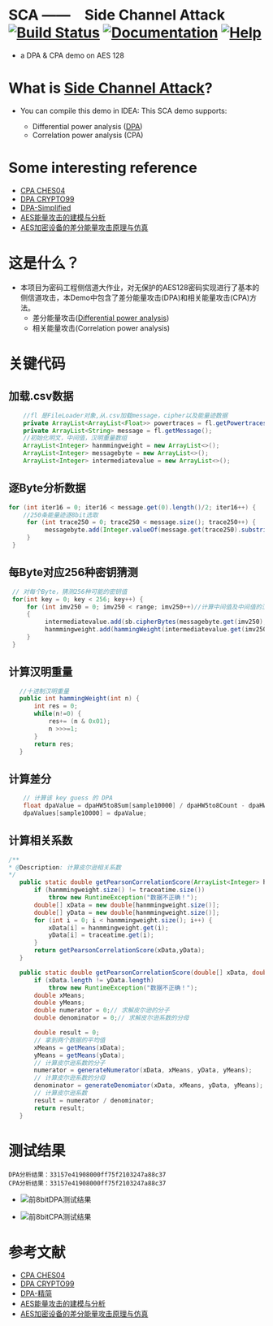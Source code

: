 # SCA ——　Side Channel Attack[![Build Status](https://travis-ci.org/HelloZeroNet/ZeroNet.svg?branch=master)](https://travis-ci.org/HelloZeroNet/ZeroNet) [![Documentation](https://img.shields.io/badge/docs-faq-brightgreen.svg)](https://zeronet.readthedocs.org/en/latest/faq/) [![Help](https://img.shields.io/badge/keep_this_project_alive-donate-yellow.svg)](https://zeronet.readthedocs.org/en/latest/help_zeronet/donate/)

* a DPA & CPA demo on AES 128

# What is [Side Channel Attack](https://en.wikipedia.org/wiki/Side-channel_attack)?

* You can compile this demo in IDEA:
  This SCA demo supports:

  * Differential power analysis ([DPA](https://en.wikipedia.org/wiki/Power_analysis))
  * Correlation power analysis (CPA)

# Some interesting reference
 * [CPA CHES04](https://link.springer.com/chapter/10.1007%2F978-3-540-28632-5_2)
 * [DPA CRYPTO99](https://www.rambus.com/differential-power-analysis/)
 * [DPA-Simplified](https://www.rambus.com/introduction-to-differential-power-analysis-and-related-attacks/) 
 * [AES能量攻击的建模与分析](http://kns.cnki.net/KCMS/detail/detail.aspx?filename=jsjk200803007&dbname=CJFD&dbcode=CJFQ)
 * [AES加密设备的差分能量攻击原理与仿真](http://kns.cnki.net/KCMS/detail/detail.aspx?filename=hdzj201312048&dbname=CJFD&dbcode=CJFQ)
 
# 这是什么？

* 本项目为密码工程侧信道大作业，对无保护的AES128密码实现进行了基本的侧信道攻击，本Demo中包含了差分能量攻击(DPA)和相关能量攻击(CPA)方法。
  * 差分能量攻击([Differential power analysis](https://en.wikipedia.org/wiki/Power_analysis))
  * 相关能量攻击(Correlation power analysis)

# 关键代码

## 加载.csv数据
```java
    //fl 是FileLoader对象,从.csv加载message，cipher以及能量迹数据
    private ArrayList<ArrayList<Float>> powertraces = fl.getPowertraces();
    private ArrayList<String> message = fl.getMessage();
    //初始化明文，中间值，汉明重量数组
    ArrayList<Integer> hanmmingweight = new ArrayList<>();
    ArrayList<Integer> messagebyte = new ArrayList<>();
    ArrayList<Integer> intermediatevalue = new ArrayList<>();
```
## 逐Byte分析数据
```java
for (int iter16 = 0; iter16 < message.get(0).length()/2; iter16++) {
    //250条能量迹逐8bit选取
     for (int trace250 = 0; trace250 < message.size(); trace250++) {
          messagebyte.add(Integer.valueOf(message.get(trace250).substring(iter16 * 2,iter16 * 2 + 2),16));//HexString转Int
     }
 }

```

## 每Byte对应256种密钥猜测
```java
 // 对每个Byte，猜测256种可能的密钥值
 for(int key = 0; key < 256; key++) {
     for (int imv250 = 0; imv250 < range; imv250++)//计算中间值及中间值的汉明重量
     {
          intermediatevalue.add(sb.cipherBytes(messagebyte.get(imv250),key));
          hanmmingweight.add(hammingWeight(intermediatevalue.get(imv250)));
     }
 }

```

 ## 计算汉明重量
 ```java
    //十进制汉明重量
    public int hammingWeight(int n) {
        int res = 0;
        while(n!=0) {
            res+= (n & 0x01);
            n >>>=1;
        }
        return res;
    }

```

 ## 计算差分
 ```java
     // 计算该 key guess 的 DPA
     float dpaValue = dpaHW5to8Sum[sample10000] / dpaHW5to8Count - dpaHW0to3Sum[sample10000] / dpaHW0to3Count;
     dpaValues[sample10000] = dpaValue;
 ```
 
  ## 计算相关系数
 ```java
 /**
 * @Description: 计算皮尔逊相关系数
 */
    public static double getPearsonCorrelationScore(ArrayList<Integer> hanmmingweight, ArrayList<Float> traceatime) {
        if (hanmmingweight.size() != traceatime.size())
            throw new RuntimeException("数据不正确！");
        double[] xData = new double[hanmmingweight.size()];
        double[] yData = new double[hanmmingweight.size()];
        for (int i = 0; i < hanmmingweight.size(); i++) {
            xData[i] = hanmmingweight.get(i);
            yData[i] = traceatime.get(i);
        }
        return getPearsonCorrelationScore(xData,yData);
    }

    public static double getPearsonCorrelationScore(double[] xData, double[] yData) {
        if (xData.length != yData.length)
            throw new RuntimeException("数据不正确！");
        double xMeans;
        double yMeans;
        double numerator = 0;// 求解皮尔逊的分子
        double denominator = 0;// 求解皮尔逊系数的分母

        double result = 0;
        // 拿到两个数据的平均值
        xMeans = getMeans(xData);
        yMeans = getMeans(yData);
        // 计算皮尔逊系数的分子
        numerator = generateNumerator(xData, xMeans, yData, yMeans);
        // 计算皮尔逊系数的分母
        denominator = generateDenomiator(xData, xMeans, yData, yMeans);
        // 计算皮尔逊系数
        result = numerator / denominator;
        return result;
    }
 ```
 
# 测试结果

```
DPA分析结果：33157e41908000ff75f2103247a88c37
CPA分析结果：33157e41908000ff75f2103247a88c37
```

* ![前8bitDPA测试结果](https://github.com/cccisi/SCA/blob/master/pic/DPA.png)

* ![前8bitCPA测试结果](https://github.com/cccisi/SCA/blob/master/pic/DPA.png)

# 参考文献
 * [CPA CHES04](https://link.springer.com/chapter/10.1007%2F978-3-540-28632-5_2)
 * [DPA CRYPTO99](https://www.rambus.com/differential-power-analysis/)
 * [DPA-精简](https://www.rambus.com/introduction-to-differential-power-analysis-and-related-attacks/) 
 * [AES能量攻击的建模与分析](http://kns.cnki.net/KCMS/detail/detail.aspx?filename=jsjk200803007&dbname=CJFD&dbcode=CJFQ)
 * [AES加密设备的差分能量攻击原理与仿真](http://kns.cnki.net/KCMS/detail/detail.aspx?filename=hdzj201312048&dbname=CJFD&dbcode=CJFQ)
